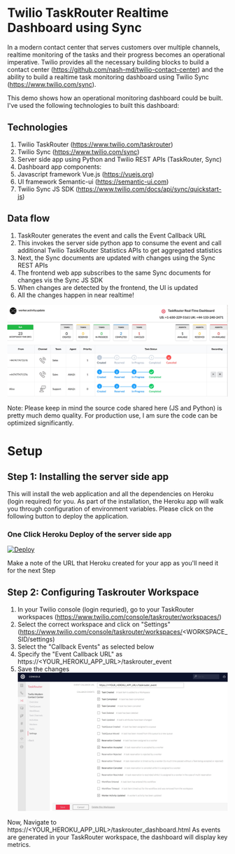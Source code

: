 # Twilio TaskRouter Realtime Dashboard using Sync

In a modern contact center that serves customers over multiple channels, realtime monitoring of the tasks and their progress becomes an operational imperative.  Twilio provides all the necessary building blocks to build a contact center (https://github.com/nash-md/twilio-contact-center) and the ability to build a realtime task monitoring dashboard using Twilio Sync (https://www.twilio.com/sync).

This demo shows how an operational monitoring dashboard could be built.  I've used the following technologies to built this dashboard:

## Technologies
1) Twilio TaskRouter (https://www.twilio.com/taskrouter)
2) Twilio Sync (https://www.twilio.com/sync)
3) Server side app using Python and Twilio REST APIs (TaskRouter, Sync)
4) Dashboard app components:
  1) Javascript framework Vue.js (https://vuejs.org)
  2) UI framework Semantic-ui (https://semantic-ui.com)
  3) Twilio Sync JS SDK (https://www.twilio.com/docs/api/sync/quickstart-js)

## Data flow
1) TaskRouter generates the event and calls the Event Callback URL
2) This invokes the server side python app to consume the event and call additional Twilio TaskRouter Statistics APIs to get aggregated statistics
3) Next, the Sync documents are updated with changes using the Sync REST APIs
4) The frontend web app subscribes to the same Sync documents for changes vis the Sync JS SDK
5) When changes are detected by the frontend, the UI is updated
6) All the changes happen in near realtime!

![](taskrouter_dashboard.jpg)

Note: Please keep in mind the source code shared here (JS and Python) is pretty much demo quality.  For production use, I am sure the code can be optimized significantly.

# Setup

## Step 1: Installing the server side app
This will install the web application and all the dependencies on Heroku (login required) for you. As part of the installation, the Heroku app will walk you through configuration of environment variables.  Please click on the following button to deploy the application.

### One Click Heroku Deploy of the server side app

[![Deploy](https://www.herokucdn.com/deploy/button.svg)](https://heroku.com/deploy?template=https://github.com/ameerbadri/twilio-taskrouter-realtime-dashboard)

Make a note of the URL that Heroku created for your app as you'll need it for the next Step

## Step 2: Configuring Taskrouter Workspace
1) In your Twilio console (login requried), go to your TaskRouter workspaces (https://www.twilio.com/console/taskrouter/workspaces/)
2) Select the correct workspace and click on "Settings" (https://www.twilio.com/console/taskrouter/workspaces/<WORKSPACE_SID/settings)
3) Select the "Callback Events" as selected below
4) Specify the "Event Callback URL" as https://<YOUR_HEROKU_APP_URL>/taskrouter_event
5) Save the changes
![](taskrouter_workspace_event_url_setup.jpg)

Now, Navigate to https://<YOUR_HEROKU_APP_URL>/taskrouter_dashboard.html
As events are generated in your TaskRouter workspace, the dashboard will display key metrics.
